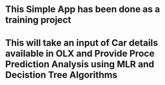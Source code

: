 # This Simple App has been done as a training project
# This will take an input of Car details available in OLX and Provide Proce Prediction Analysis using MLR and Decistion Tree Algorithms
